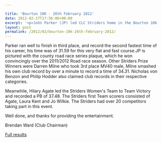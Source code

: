 ```yaml
---

title: 'Bourton 10K - 26th February 2012'
date: 2012-02-27T17:56:06+00:00
excerpt: '<p>John Parker (JP) led CLC Striders home in the Bourton 10k Road Race which was held in near perfect running conditions on Sunday 26th February. </p>'
layout: post
permalink: /2012/02/bourton-10k-26th-february-2012/
---
```

</p> 

Parker ran well to finish in third place, and record the second fastest time of his career, his time was of 31.59 for this very flat and fast course.JP is pictured with the county road race series plaque, which he won convincingly over the 2011/2012 Road race season. Other Striders Prize Winners were Darren Milne who took 3rd place MV40 male, Milne smashed his own club record by over a minute to record a time of 34.31. Nicholas von Benzon and Philip Hodder also claimed club records in their respective categories.

Meanwhile, Hilary Agate led the Striders Women's Team to Team Victory and recorded a PB of 37.48. The Striders first Team scorers consisted of Agate, Laura Kent and Jo Wilkie. The Striders had over 20 competitors taking part in this event.

Well done, and thanks for providing the entertainment.

Brendan Ward (Club Chairman)

<a href="http://www.bourtonroadrunners.co.uk/race_results/10k_results_2012.htm" target="_blank" rel="nofollow">Full results</a>